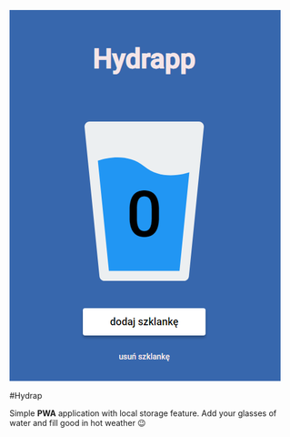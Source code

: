 ![Hydrapp](src/assets/img/presentation.png)

#Hydrap

Simple **PWA** application with local storage feature. 
Add your glasses of water and fill good 
in hot weather 😉
